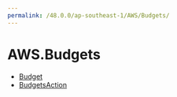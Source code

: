 ```yaml
---
permalink: /48.0.0/ap-southeast-1/AWS/Budgets/
---
```


# AWS.Budgets



* [Budget](Budget.md)
* [BudgetsAction](BudgetsAction.md)